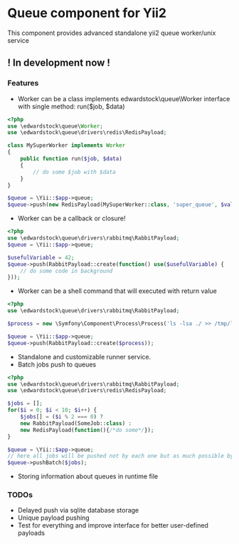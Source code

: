 Queue component for Yii2
====================
This component provides advanced standalone yii2 queue worker/unix service

## ! In development now !


### Features
* Worker can be a class implements edwardstock\queue\Worker interface with single method: run($job, $data)
```php
<?php
use \edwardstock\queue\Worker;
use \edwardstock\queue\drivers\redis\RedisPayload;

class MySuperWorker implements Worker
{
    public function run($job, $data) 
    {
        // do some $job with $data
    }
}

$queue = \Yii::$app->queue;
$queue->push(new RedisPayload(MySuperWorker::class, 'super_queue', $val1, $val2, ...$vargs));
```
* Worker can be a callback or closure! 
```php
<?php
use \edwardstock\queue\drivers\rabbitmq\RabbitPayload;
$queue = \Yii::$app->queue;

$usefulVariable = 42;
$queue->push(RabbitPayload::create(function() use($usefulVariable) {
    // do some code in background
}));
```
* Worker can be a shell command that will executed with return value
```php
<?php
use \edwardstock\queue\drivers\rabbitmq\RabbitPayload;

$process = new \Symfony\Component\Process\Process('ls -lsa ./ >> /tmp/list_files.txt');

$queue = \Yii::$app->queue;
$queue->push(RabbitPayload::create($process));

```
* Standalone and customizable runner service. 
* Batch jobs push to queues
```php
<?php
use \edwardstock\queue\drivers\rabbitmq\RabbitPayload;
use \edwardstock\queue\drivers\redis\RedisPayload;

$jobs = [];
for($i = 0; $i < 10; $i++) {
    $jobs[] = ($i % 2 === 0) ? 
    new RabbitPayload(SomeJob::class) : 
    new RedisPayload(function(){/*do some*/});
}

$queue = \Yii::$app->queue;
// here all jobs will be pushed not by each one but as much possible by one part
$queue->pushBatch($jobs); 


```
* Storing information about queues in runtime file

### TODOs
* Delayed push via sqlite database storage
* Unique payload pushing
* Test for everything and improve interface for better user-defined payloads